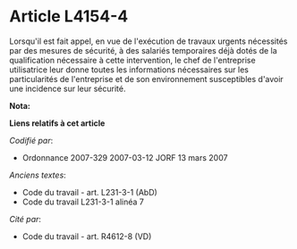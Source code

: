 # Article L4154-4

Lorsqu'il est fait appel, en vue de l'exécution de travaux urgents nécessités par des mesures de sécurité, à des salariés
temporaires déjà dotés de la qualification nécessaire à cette intervention, le chef de l'entreprise utilisatrice leur donne
toutes les informations nécessaires sur les particularités de l'entreprise et de son environnement susceptibles d'avoir une
incidence sur leur sécurité.

**Nota:**



**Liens relatifs à cet article**

_Codifié par_:

  - Ordonnance 2007-329 2007-03-12 JORF 13 mars 2007

_Anciens textes_:

  - Code du travail - art. L231-3-1 (AbD)
  - Code du travail L231-3-1 alinéa 7

_Cité par_:

  - Code du travail - art. R4612-8 (VD)
